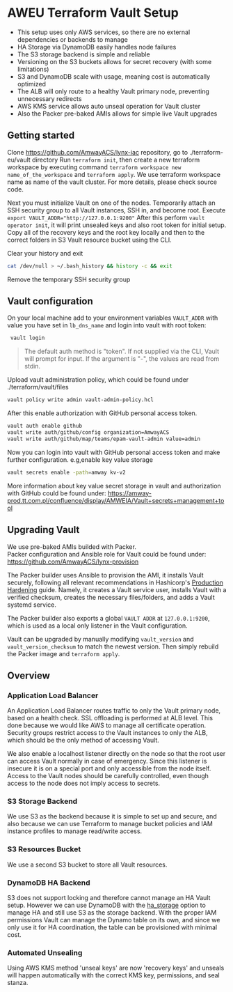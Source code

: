 # AWEU Terraform Vault Setup

- This setup uses only AWS services, so there are no external dependencies or backends to manage
- HA Storage via DynamoDB easily handles node failures
- The S3 storage backend is simple and reliable
- Versioning on the S3 buckets allows for secret recovery (with some limitations)
- S3 and DynamoDB scale with usage, meaning cost is automatically optimized
- The ALB will only route to a healthy Vault primary node, preventing unnecessary redirects
- AWS KMS service allows auto unseal operation for Vault cluster
- Also the Packer pre-baked AMIs allows for simple live Vault upgrades

## Getting started
Clone https://github.com/AmwayACS/lynx-iac repository, go to ./terraform-eu/vault directory
Run `terraform init`, then create a new terraform workspace by executing command `terraform workspace new name_of_the_workspace` and `terraform apply`. We use terraform workspace name as name of the vault cluster. For more details, please check source code.

Next you must initialize Vault on one of the nodes.
Temporarily attach an SSH security group to all Vault instances, SSH in, and become root.
Execute `export VAULT_ADDR="http://127.0.0.1:9200"`
After this perform `vault operator init`, it will print unsealed keys and also root token for initial setup.
Copy all of the recovery keys and the root key locally and then to the correct folders in S3 Vault resource bucket using the CLI.

Clear your history and exit

```bash
cat /dev/null > ~/.bash_history && history -c && exit
```
Remove the temporary SSH security group

## Vault configuration
On your local machine add to your environment variables `VAULT_ADDR` with value you have set in `lb_dns_name` and login into vault with root token:
``` bash
 vault login
 ```
> The default auth method is "token". If not supplied via the CLI,
  Vault will prompt for input. If the argument is "-", the values are read
  from stdin.

Upload vault administration policy, which could be found under ./terraform/vault/files
```bash
vault policy write admin vault-admin-policy.hcl
```
After this enable authorization with GitHub personal access token.
```bash
vault auth enable github
vault write auth/github/config organization=AmwayACS
vault write auth/github/map/teams/epam-vault-admin value=admin
```
Now you can login into vault with GitHub personal access token and make further configuration. e.g,enable key value storage
```bash
vault secrets enable -path=amway kv-v2
```
More information about key value secret storage in vault and authorization with GitHub could be found under: https://amway-prod.tt.com.pl/confluence/display/AMWEIA/Vault+secrets+management+tool

## Upgrading Vault
We use pre-baked AMIs builded with Packer.  
Packer configuration and Ansible role for Vault could be found under: https://github.com/AmwayACS/lynx-provision

The Packer builder uses Ansible to provision the AMI, it installs Vault securely, following all relevant recommendations in Hashicorp's [Production Hardening](https://www.vaultproject.io/guides/production.html) guide. Namely, it creates a Vault service user, installs Vault with a verified checksum, creates the necessary files/folders, and adds a Vault systemd service.

The Packer builder also exports a global `VAULT ADDR` at `127.0.0.1:9200`, which is used as a local only listener in the Vault configuration.

Vault can be upgraded by manually modifying `vault_version` and `vault_version_checksum` to match the newest version. Then simply rebuild the Packer image  and `terraform apply`.

## Overview

### Application Load Balancer
An Application Load Balancer routes traffic to only the Vault primary node, based on a health check. SSL offloading is performed at ALB level. This done because we would like AWS to manage all certificate operation. Security groups restrict access to the Vault instances to only the ALB, which should be the only method of accessing Vault.

We also enable a localhost listener directly on the node so that the root user can access Vault normally in case of emergency. Since this listener is insecure it is on a special port and only accessible from the node itself. Access to the Vault nodes should be carefully controlled, even though access to the node does not imply access to secrets.

### S3 Storage Backend

We use S3 as the backend because it is simple to set up and secure, and also because we can use Terraform to manage bucket policies and IAM instance profiles to manage read/write access.

### S3 Resources Bucket

We use a second S3 bucket to store all Vault resources.

### DynamoDB HA Backend

S3 does not support locking and therefore cannot manage an HA Vault setup. However we can use DynamoDB with the [ha_storage](https://www.vaultproject.io/docs/configuration/index.html#ha_storage) option to manage HA and still use S3 as the storage backend. With the proper IAM permissions Vault can manage the Dynamo table on its own, and since we only use it for HA coordination, the table can be provisioned with minimal cost.

### Automated Unsealing
Using AWS KMS method 'unseal keys' are now 'recovery keys' and unseals will happen
automatically with the correct KMS key, permissions, and seal stanza.
